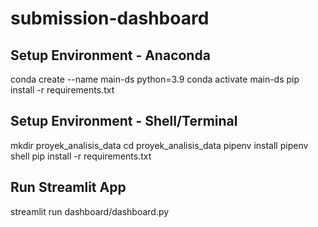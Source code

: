 # submission-dashboard

## Setup Environment - Anaconda

conda create --name main-ds python=3.9
conda activate main-ds
pip install -r requirements.txt


## Setup Environment - Shell/Terminal

mkdir proyek_analisis_data
cd proyek_analisis_data
pipenv install
pipenv shell
pip install -r requirements.txt


## Run Streamlit App

streamlit run dashboard/dashboard.py


